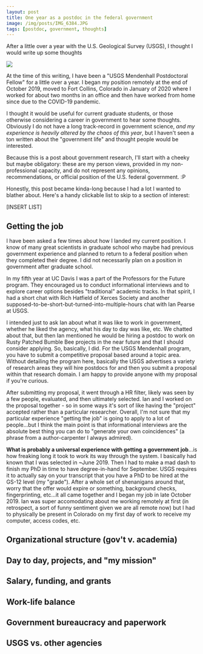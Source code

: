 ```yaml
---
layout: post
title: One year as a postdoc in the federal government
image: /img/posts/IMG_6384.JPG
tags: [postdoc, government, thoughts]
---
```


After a little over a year with the U.S. Geological Survey (USGS), I thought I would write up some thoughts

<img src="../img/posts/IMG_6385.JPG">

At the time of this writing, I have been a "USGS Mendenhall Postdoctoral Fellow" for a little over a year. I began my position remotely at the end of October 2019, moved to Fort Collins, Colorado in January of 2020 where I worked for about two months in an office and then have worked from home since due to the COVID-19 pandemic. 

I thought it would be useful for current graduate students, or those otherwise considering a career in government to hear some thoughts. Obviously I do not have a long track-record in government science, *and my experience is heavily altered by the chaos of this year*, but I haven't seen a ton written about the "government life" and thought people would be interested. 

Because this is a post about government research, I'll start with a cheeky but maybe obligatory: these are my person views, provided in my non-professional capacity, and do not represent any opinions, recommendations, or official position of the U.S. federal government. :P

Honestly, this post became kinda-long because I had a lot I wanted to blather about. Here's a handy clickable list to skip to a section of interest:

[INSERT LIST]

## Getting the job

I have been asked a few times about how I landed my current position. I know of many great scientists in graduate school who maybe had previous government experience and planned to return to a federal position when they completed their degree. I did not necessarily plan on a position in government after graduate school. 

In my fifth year at UC Davis I was a part of the Professors for the Future program. They encouraged us to conduct informational interviews and to explore career options besides "traditional" academic tracks. In that spirit, I had a short chat with Rich Hatfield of Xerces Society and another supposed-to-be-short-but-turned-into-multiple-hours chat with Ian Pearse at USGS.

I intended just to ask Ian about what it was like to work in government, whether he liked the agency, what his day to day was like, etc. We chatted about that, but then Ian mentioned he would be hiring a postdoc to work on Rusty Patched Bumble Bee projects in the near future and that I should consider applying. So, basically, I did. For the USGS Mendenhall program, you have to submit a competitive proposal based around a topic area. Without detailing the program here, basically the USGS advertises a variety of research areas they will hire postdocs for and then you submit a proposal within that research domain. I am happy to provide anyone with my proposal if you're curious. 

After submitting my proposal, it went through a HR filter, likely was seen by a few people, evaluated, and then ultimately selected. Ian and I worked on the proposal together - so in some ways it's sort of like having the "project" accepted rather than a particular researcher. Overall, I'm not sure that my particular experience "getting the job" is going to apply to a lot of people...but I think the main point is that informational interviews are the absolute best thing you can do to "generate your own coincidences" (a phrase from a author-carpenter I always admired). 

**What is probably a universal experience with getting a government job**...is how freaking long it took to work its way through the system. I basically had known that I was selected in ~June 2019. Then I had to make a mad dash to finish my PhD in time to have degree-in-hand for September. USGS requires it to actually say on your transcript that you have a PhD to be hired at the GS-12 level (my "grade"). After a whole set of shenanigans around that, worry that the offer would expire or something, background checks, fingerprinting, etc...it all came together and I began my job in late October 2019. Ian was super accomodating about me working remotely at first (in retrospect, a sort of funny sentiment given we are all remote now) but I had to physically be present in Colorado on my first day of work to receive my computer, access codes, etc. 


## Organizational structure (gov't v. academia)



## Day to day, projects, and "my mission"


## Salary, funding, and grants

## Work-life balance

## Government bureaucracy and paperwork

## USGS vs. other agencies

## 